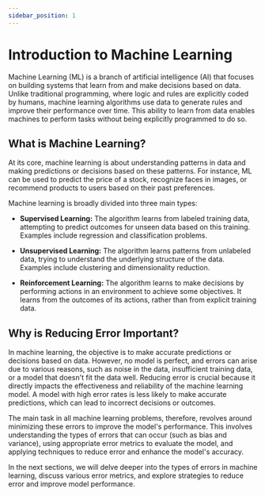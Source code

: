 ```yaml
---
sidebar_position: 1
---
```


# Introduction to Machine Learning

Machine Learning (ML) is a branch of artificial intelligence (AI) that focuses on building systems that learn from and make decisions based on data. Unlike traditional programming, where logic and rules are explicitly coded by humans, machine learning algorithms use data to generate rules and improve their performance over time. This ability to learn from data enables machines to perform tasks without being explicitly programmed to do so.

## What is Machine Learning?

At its core, machine learning is about understanding patterns in data and making predictions or decisions based on these patterns. For instance, ML can be used to predict the price of a stock, recognize faces in images, or recommend products to users based on their past preferences.

Machine learning is broadly divided into three main types:

- **Supervised Learning:** The algorithm learns from labeled training data, attempting to predict outcomes for unseen data based on this training. Examples include regression and classification problems.

- **Unsupervised Learning:** The algorithm learns patterns from unlabeled data, trying to understand the underlying structure of the data. Examples include clustering and dimensionality reduction.

- **Reinforcement Learning:** The algorithm learns to make decisions by performing actions in an environment to achieve some objectives. It learns from the outcomes of its actions, rather than from explicit training data.

## Why is Reducing Error Important?

In machine learning, the objective is to make accurate predictions or decisions based on data. However, no model is perfect, and errors can arise due to various reasons, such as noise in the data, insufficient training data, or a model that doesn't fit the data well. Reducing error is crucial because it directly impacts the effectiveness and reliability of the machine learning model. A model with high error rates is less likely to make accurate predictions, which can lead to incorrect decisions or outcomes.

The main task in all machine learning problems, therefore, revolves around minimizing these errors to improve the model's performance. This involves understanding the types of errors that can occur (such as bias and variance), using appropriate error metrics to evaluate the model, and applying techniques to reduce error and enhance the model's accuracy.

In the next sections, we will delve deeper into the types of errors in machine learning, discuss various error metrics, and explore strategies to reduce error and improve model performance.
